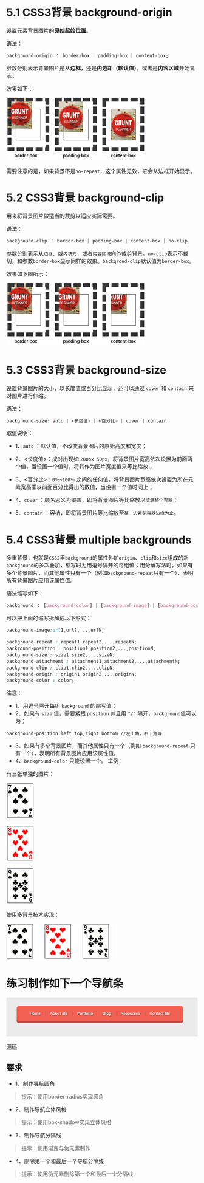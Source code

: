 # 5.1 CSS3背景 background-origin
设置元素背景图片的**原始起始位置**。

语法：
```css
background-origin ： border-box | padding-box | content-box;
```
参数分别表示背景图片是从**边框**，还是**内边距（默认值）**，或者是**内容区域**开始显示。

效果如下：

![background-origin](images/background-origin.jpg)

需要注意的是，如果背景不是`no-repeat`，这个属性无效，它会从边框开始显示。
# 5.2 CSS3背景 background-clip
用来将背景图片做适当的裁剪以适应实际需要。

语法：
```css
background-clip ： border-box | padding-box | content-box | no-clip
```
参数分别表示从`边框`、或`内填充`，或者`内容区域`向外裁剪背景。`no-clip`表示不裁切，和参数`border-box`显示同样的效果。`backgroud-clip`默认值为`border-box`。

效果如下图所示：

![border-clip](images/border-clip.jpg)

# 5.3 CSS3背景 background-size
设置背景图片的大小，以长度值或百分比显示，还可以通过 `cover` 和 `contain` 来对图片进行伸缩。

语法：
```css
background-size: auto | <长度值> | <百分比> | cover | contain
```
取值说明：

- 1、`auto` ：默认值，不改变背景图片的原始高度和宽度；

- 2、<长度值>：成对出现如 `200px 50px`，将背景图片宽高依次设置为前面两个值，当设置一个值时，将其作为图片宽度值来等比缩放；

- 3、<百分比>：`0％~100％` 之间的任何值，将背景图片宽高依次设置为所在元素宽高乘以前面百分比得出的数值，当设置一个值时同上；

- 4、`cover` ：顾名思义为覆盖，即将背景图片等比缩放以`填满整个容器`；

- 5、`contain` ：容纳，即将背景图片等比缩放至`某一边紧贴容器边缘为止`。

# 5.4 CSS3背景 multiple backgrounds
多重背景，也就是`CSS2`里`background`的属性外加`origin`、`clip`和`size`组成的新`background`的多次叠加，缩写时为用逗号隔开的每组值；用分解写法时，如果有多个背景图片，而其他属性只有一个（例如`background-repeat`只有一个），表明所有背景图片应用该属性值。

语法缩写如下：
```css
background ： [background-color] | [background-image] | [background-position][/background-size] | [background-repeat] | [background-attachment] | [background-clip] | [background-origin],...
```
可以把上面的缩写拆解成以下形式：
```css
background-image:url1,url2,...,urlN;
```
```css
background-repeat : repeat1,repeat2,...,repeatN;
backround-position : position1,position2,...,positionN;
background-size : size1,size2,...,sizeN;
background-attachment : attachment1,attachment2,...,attachmentN;
background-clip : clip1,clip2,...,clipN;
background-origin : origin1,origin2,...,originN;
background-color : color;
```
注意：

- 1、用逗号隔开每组 `background` 的缩写值；
- 2、如果有 `size` 值，需要紧跟 `position` 并且用 `"/"` 隔开，`background`值可以为；

```
background-position:left top,right bottom //左上角，右下角等
```

- 3、如果有多个背景图片，而其他属性只有一个（例如 `background-repeat` 只有一个），表明所有背景图片应用该属性值。
- 4、`background-color` 只能设置一个。
举例：

有三张单独的图片：

![poker7](images/poker7.jpg)

![poker8](images/poker8.jpg)

![poker9](images/poker9.jpg)

使用多背景技术实现：

![poker](images/poker.jpg)

# 练习制作如下一个导航条
![nav](images/nav.jpg)

[源码](nav.html)

## 要求
- 1、制作导航圆角

>提示：使用border-radius实现圆角

- 2、制作导航立体风格

>提示：使用box-shadow实现立体风格

- 3、制作导航分隔线

>提示：使用渐变与伪元素制作

- 4、删除第一个和最后一个导航分隔线

>提示：使用伪元素删除第一个和最后一个分隔线
